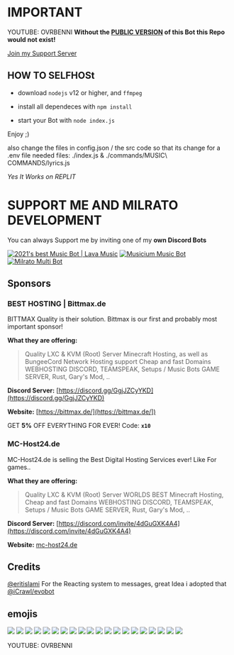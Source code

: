# **IMPORTANT**
YOUTUBE: OVRBENNI
**Without the [PUBLIC VERSION](https://dc.musicium.eu) of this Bot this Repo would not exist!**

[Join my Support Server](https://support.milrato.eu)

## HOW TO SELFHOSt

- download `nodejs` v12 or higher, and `ffmpeg`

- install all dependeces with `npm install`

- start your Bot with `node index.js`

Enjoy ;) 

also change the files in config.json / the src code so that its change for a .env file 
needed files: ./index.js & ./commands/MUSIC\ COMMANDS/lyrics.js

*Yes It Works on REPLIT*

# SUPPORT ME AND MILRATO DEVELOPMENT

You can always Support me by inviting one of my **own Discord Bots**

[![2021's best Music Bot | Lava Music](https://cdn.discordapp.com/attachments/748533465972080670/817088638780440579/test3.png)](https://lava.milrato.eu)
[![Musicium Music Bot](https://cdn.discordapp.com/attachments/742446682381221938/770055673965707264/test1.png)](https://dc.musicium.eu)
[![Milrato Multi Bot](https://cdn.discordapp.com/attachments/742446682381221938/770056826724679680/test1.png)](https://dc.milrato.eu)

## Sponsors

### BEST HOSTING | Bittmax.de
BITTMAX Quality is their solution.
Bittmax is our first and probably most important sponsor!

**What they are offering:**
> Quality LXC & KVM (Root) Server
> Minecraft Hosting, as well as BungeeCord Network Hosting support
> Cheap and fast Domains
> WEBHOSTING
> DISCORD, TEAMSPEAK, Setups / Music Bots
> GAME SERVER, Rust, Gary's Mod, ..

**Discord Server:**
[https://discord.gg/GgjJZCyYKD](https://discord.gg/GgjJZCyYKD)

**Website:**
[https://bittmax.de/](https://bittmax.de/])

GET **5%** OFF EVERYTHING FOR EVER!
Code: **`x10`**

### MC-Host24.de
MC-Host24.de is selling the Best Digital Hosting Services ever!
Like For games..

**What they are offering:**
> Quality LXC & KVM (Root) Server
> WORLDS BEST Minecraft Hosting,
> Cheap and fast Domains
> WEBHOSTING
> DISCORD, TEAMSPEAK, Setups / Music Bots
> GAME SERVER, Rust, Gary's Mod, ..

**Discord Server:**
[https://discord.com/invite/4dGuGXK4A4](https://discord.com/invite/4dGuGXK4A4)

**Website:**
[mc-host24.de](https://mc-host24.de/user/affiliate/3121])

## Credits

[@eritislami](https://github.com/eritislami/) For the Reacting system to messages, great Idea i adopted that [@iCrawl/evobot](https://github.com/eritislami/evobot)


## emojis

[![](https://cdn.discordapp.com/emojis/770290491731476500.png)](https://cdn.discordapp.com/emojis/770290491731476500.png) 
[![](https://cdn.discordapp.com/emojis/769675858431705109.png)](https://cdn.discordapp.com/emojis/769675858431705109.png) 
[![](https://cdn.discordapp.com/emojis/769933892014440448.png)](https://cdn.discordapp.com/emojis/769933892014440448.png) 
[![](https://cdn.discordapp.com/emojis/769932569235292170.png)](https://cdn.discordapp.com/emojis/769932569235292170.png) 
[![](https://cdn.discordapp.com/emojis/769932441946816542.png)](https://cdn.discordapp.com/emojis/769932441946816542.png) 
[![](https://cdn.discordapp.com/emojis/769932441909067786.png)](https://cdn.discordapp.com/emojis/769932441909067786.png) 
[![](https://cdn.discordapp.com/emojis/769932441967263754.png)](https://cdn.discordapp.com/emojis/769932441967263754.png) 
[![](https://cdn.discordapp.com/emojis/769915194444480542.png)](https://cdn.discordapp.com/emojis/769915194444480542.png) 
[![](https://cdn.discordapp.com/emojis/769912238236106793.png)](https://cdn.discordapp.com/emojis/769912238236106793.png) 
[![](https://cdn.discordapp.com/emojis/769913064194834511.png)](https://cdn.discordapp.com/emojis/769913064194834511.png) 
[![](https://cdn.discordapp.com/emojis/769915194066862080.png)](https://cdn.discordapp.com/emojis/769915194066862080.png) 
[![](https://cdn.discordapp.com/emojis/770266575839952936.png)](https://cdn.discordapp.com/emojis/770266575839952936.png) 
[![](https://cdn.discordapp.com/emojis/769945882120028160.png)](https://cdn.discordapp.com/emojis/769945882120028160.png) 
[![](https://cdn.discordapp.com/emojis/769935094285860894.gif)](https://cdn.discordapp.com/emojis/769935094285860894.gif) 
[![](https://cdn.discordapp.com/emojis/769665713124016128.png)](https://cdn.discordapp.com/emojis/769665713124016128.png) 
[![](https://cdn.discordapp.com/emojis/769940554481532938.png)](https://cdn.discordapp.com/emojis/769940554481532938.png) 
[![](https://cdn.discordapp.com/emojis/770326304473350145.png)](https://cdn.discordapp.com/emojis/770326304473350145.png) 
[![](https://cdn.discordapp.com/emojis/769661787053752400.png)](https://cdn.discordapp.com/emojis/769661787053752400.png) 
[![](https://cdn.discordapp.com/emojis/769938447279456296.png)](https://cdn.discordapp.com/emojis/769938447279456296.png) 
[![](https://cdn.discordapp.com/emojis/770098066552258611.png)](https://cdn.discordapp.com/emojis/770098066552258611.png) 


YOUTUBE: OVRBENNI